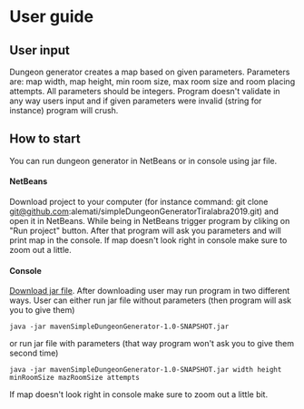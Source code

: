 # User guide  

## User input  

Dungeon generator creates a map based on given parameters. Parameters are: map width, map height, min room size, max room size and 
room placing attempts. All parameters should be integers. Program doesn't validate in any way users input and if given 
parameters were invalid (string for instance) program will crush.

## How to start   

You can run dungeon generator in NetBeans or in console using jar file. 

#### NetBeans

Download project to your computer (for instance command: git clone git@github.com:alemati/simpleDungeonGeneratorTiralabra2019.git) 
and open it in NetBeans. While being in NetBeans trigger program by cliking on "Run project" button. After that program 
will ask you parameters and will print map in the console. If map doesn't look right in console make sure to zoom out a little.

#### Console

[Download jar file](https://github.com/alemati/simpleDungeonGeneratorTiralabra2019/releases/tag/v1.1). After downloading user may run program in two different ways. User can either run jar file without parameters 
(then program will ask you to give them) 
```
java -jar mavenSimpleDungeonGenerator-1.0-SNAPSHOT.jar
```   
or run jar file with parameters (that way program won't ask you to give them second time)  
```
java -jar mavenSimpleDungeonGenerator-1.0-SNAPSHOT.jar width height minRoomSize mazRoomSize attempts
```
If map doesn't look right in console make sure to zoom out a little bit.




